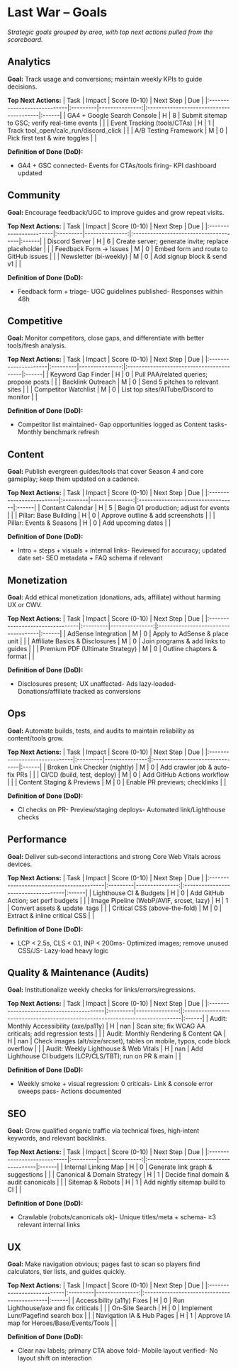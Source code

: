 # Last War – Goals

_Strategic goals grouped by area, with top next actions pulled from the scoreboard._

## Analytics
**Goal:** Track usage and conversions; maintain weekly KPIs to guide decisions.  

**Top Next Actions:**
| Task                        | Impact   |   Score (0-10) | Next Step                               | Due   |
|:----------------------------|:---------|---------------:|:----------------------------------------|:------|
| GA4 + Google Search Console | H        |              8 | Submit sitemap to GSC; verify real-time events |       |
| Event Tracking (tools/CTAs) | H        |              1 | Track tool_open/calc_run/discord_click  |       |
| A/B Testing Framework       | M        |              0 | Pick first test & wire toggles          |       |

**Definition of Done (DoD):**
- GA4 + GSC connected- Events for CTAs/tools firing- KPI dashboard updated

## Community
**Goal:** Encourage feedback/UGC to improve guides and grow repeat visits.  

**Top Next Actions:**
| Task                   | Impact   |   Score (0-10) | Next Step                             | Due   |
|:-----------------------|:---------|---------------:|:--------------------------------------|:------|
| Discord Server         | H        |              6 | Create server; generate invite; replace placeholder |       |
| Feedback Form → Issues | M        |              0 | Embed form and route to GitHub issues |       |
| Newsletter (bi-weekly) | M        |              0 | Add signup block & send v1            |       |

**Definition of Done (DoD):**
- Feedback form + triage- UGC guidelines published- Responses within 48h

## Competitive
**Goal:** Monitor competitors, close gaps, and differentiate with better tools/fresh analysis.  

**Top Next Actions:**
| Task                 | Impact   |   Score (0-10) | Next Step                                | Due   |
|:---------------------|:---------|---------------:|:-----------------------------------------|:------|
| Keyword Gap Finder   | H        |              0 | Pull PAA/related queries; propose posts  |       |
| Backlink Outreach    | M        |              0 | Send 5 pitches to relevant sites         |       |
| Competitor Watchlist | M        |              0 | List top sites/AITube/Discord to monitor |       |

**Definition of Done (DoD):**
- Competitor list maintained- Gap opportunities logged as Content tasks- Monthly benchmark refresh

## Content
**Goal:** Publish evergreen guides/tools that cover Season 4 and core gameplay; keep them updated on a cadence.  

**Top Next Actions:**
| Task                     | Impact   |   Score (0-10) | Next Step                         | Due   |
|:-------------------------|:---------|---------------:|:----------------------------------|:------|
| Content Calendar         | H        |              5 | Begin Q1 production; adjust for events |       |
| Pillar: Base Building    | H        |              0 | Approve outline & add screenshots |       |
| Pillar: Events & Seasons | H        |              0 | Add upcoming dates                |       |

**Definition of Done (DoD):**
- Intro + steps + visuals + internal links- Reviewed for accuracy; updated date set- SEO metadata + FAQ schema if relevant

## Monetization
**Goal:** Add ethical monetization (donations, ads, affiliate) without harming UX or CWV.  

**Top Next Actions:**
| Task                            | Impact   |   Score (0-10) | Next Step                           | Due   |
|:--------------------------------|:---------|---------------:|:------------------------------------|:------|
| AdSense Integration             | M        |              0 | Apply to AdSense & place unit       |       |
| Affiliate Basics & Disclosures  | M        |              0 | Join programs & add links to guides |       |
| Premium PDF (Ultimate Strategy) | M        |              0 | Outline chapters & format           |       |

**Definition of Done (DoD):**
- Disclosures present; UX unaffected- Ads lazy‑loaded- Donations/affiliate tracked as conversions

## Ops
**Goal:** Automate builds, tests, and audits to maintain reliability as content/tools grow.  

**Top Next Actions:**
| Task                          | Impact   |   Score (0-10) | Next Step                      | Due   |
|:------------------------------|:---------|---------------:|:-------------------------------|:------|
| Broken Link Checker (nightly) | M        |              0 | Add crawler job & auto-fix PRs |       |
| CI/CD (build, test, deploy)   | M        |              0 | Add GitHub Actions workflow    |       |
| Content Staging & Previews    | M        |              0 | Enable PR previews; checklinks |       |

**Definition of Done (DoD):**
- CI checks on PR- Preview/staging deploys- Automated link/Lighthouse checks

## Performance
**Goal:** Deliver sub‑second interactions and strong Core Web Vitals across devices.  

**Top Next Actions:**
| Task                                     | Impact   |   Score (0-10) | Next Step                           | Due   |
|:-----------------------------------------|:---------|---------------:|:------------------------------------|:------|
| Lighthouse CI & Budgets                  | H        |              0 | Add GitHub Action; set perf budgets |       |
| Image Pipeline (WebP/AVIF, srcset, lazy) | H        |              1 | Convert assets & update <img> tags  |       |
| Critical CSS (above-the-fold)            | M        |              0 | Extract & inline critical CSS       |       |

**Definition of Done (DoD):**
- LCP < 2.5s, CLS < 0.1, INP < 200ms- Optimized images; remove unused CSS/JS- Lazy‑load heavy logic

## Quality & Maintenance (Audits)
**Goal:** Institutionalize weekly checks for links/errors/regressions.  

**Top Next Actions:**
| Task                                     | Impact   |   Score (0-10) | Next Step                                                                    | Due   |
|:-----------------------------------------|:---------|---------------:|:-----------------------------------------------------------------------------|:------|
| Audit: Monthly Accessibility (axe/pa11y) | H        |            nan | Scan site; fix WCAG AA criticals; add regression tests                       |       |
| Audit: Monthly Rendering & Content QA    | H        |            nan | Check images (alt/size/srcset), tables on mobile, typos, code block overflow |       |
| Audit: Weekly Lighthouse & Web Vitals    | H        |            nan | Add Lighthouse CI budgets (LCP/CLS/TBT); run on PR & main                    |       |

**Definition of Done (DoD):**
- Weekly smoke + visual regression: 0 criticals- Link & console error sweeps pass- Actions documented

## SEO
**Goal:** Grow qualified organic traffic via technical fixes, high‑intent keywords, and relevant backlinks.  

**Top Next Actions:**
| Task                        | Impact   |   Score (0-10) | Next Step                              | Due   |
|:----------------------------|:---------|---------------:|:---------------------------------------|:------|
| Internal Linking Map        | H        |              0 | Generate link graph & suggestions      |       |
| Canonical & Domain Strategy | H        |              1 | Decide final domain & audit canonicals |       |
| Sitemap & Robots            | H        |              1 | Add nightly sitemap build to CI        |       |

**Definition of Done (DoD):**
- Crawlable (robots/canonicals ok)- Unique titles/meta + schema- ≥3 relevant internal links

## UX
**Goal:** Make navigation obvious; pages fast to scan so players find calculators, tier lists, and guides quickly.  

**Top Next Actions:**
| Task                       | Impact   |   Score (0-10) | Next Step                                   | Due   |
|:---------------------------|:---------|---------------:|:--------------------------------------------|:------|
| Accessibility (a11y) Fixes | H        |              0 | Run Lighthouse/axe and fix criticals        |       |
| On-Site Search             | H        |              0 | Implement Lunr/Pagefind search box          |       |
| Navigation IA & Hub Pages  | H        |              1 | Approve IA map for Heroes/Base/Events/Tools |       |

**Definition of Done (DoD):**
- Clear nav labels; primary CTA above fold- Mobile layout verified- No layout shift on interaction

